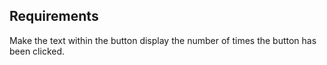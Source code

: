 ## Requirements

Make the text within the button display the number of times the button has been clicked.
